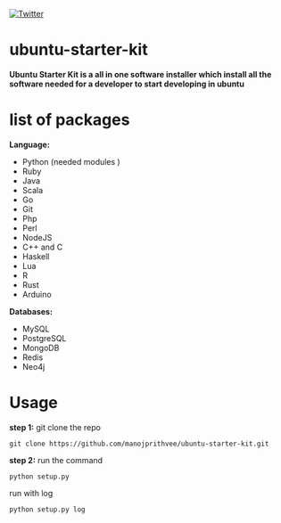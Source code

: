 [![Twitter](https://img.shields.io/badge/Twitter-@Divakarmanoj123-blue.svg?style=flat)](https://twitter.com/Divakarmanoj123)
# ubuntu-starter-kit

**Ubuntu Starter Kit is a all in one software installer which install all the software needed for a developer to start developing in ubuntu**

list of packages
=================

**Language:**
 - Python (needed modules )
 - Ruby
 - Java
 - Scala
 - Go
 - Git
 - Php
 - Perl
 - NodeJS
 - C++ and C
 - Haskell
 - Lua
 - R
 - Rust
 - Arduino
 
**Databases:**
 - MySQL
 - PostgreSQL
 - MongoDB
 - Redis
 - Neo4j


Usage
=======
**step 1:**
  git clone the repo
```
git clone https://github.com/manojprithvee/ubuntu-starter-kit.git
```

**step 2:**
  run the command
```
python setup.py
```
  run with log
```
python setup.py log
```
 
